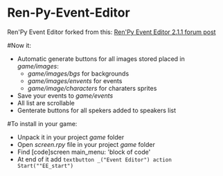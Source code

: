 # Ren-Py-Event-Editor
Ren'Py Event Editor forked from this: [Ren'Py Event Editor 2.1.1 forum post][1]

#Now it:
- Automatic generate buttons for all images stored placed in *game/images*:
  - *game/images/bgs* for backgrounds
  - *game/images/envents* for events
  - *game/image/characters* for charaters sprites
- Save your events to *game/events*
- All list are scrollable
- Genterate buttons for all spekers added to speakers list


#To install in your game:
- Unpack it in your project *game* folder 
- Open *screen.rpy* file in your project *game* folder
- Find [code]screen main_menu: 'block of code'
- At end of it add `textbutton _("Event Editor") action Start(""EE_start")`

[1]:http://lemmasoft.renai.us/forums/viewtopic.php?f=51&t=24108#p374045
